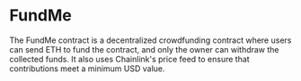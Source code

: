 # FundMe
The FundMe contract is a decentralized crowdfunding contract where users can send ETH to fund the contract, and only the owner can withdraw the collected funds. It also uses Chainlink's price feed to ensure that contributions meet a minimum USD value.
